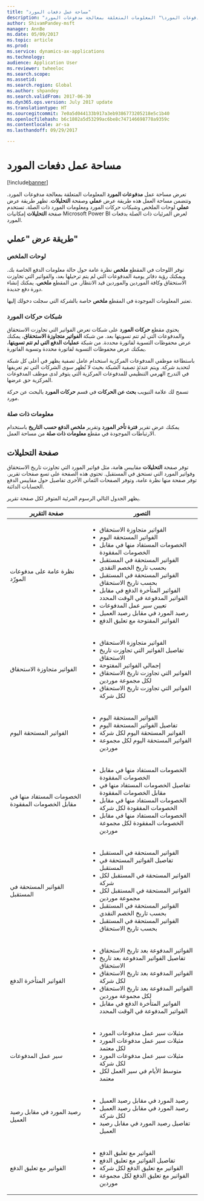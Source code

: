 ```yaml
---
title: "مساحة عمل دفعات المورد"
description: "يوفر هذا الموضوع معلومات حول مساحة العمل \"مدفوعات المورد‬\". تعرض مساحة عمل \"مدفوعات المورد‬\" المعلومات المتعلقة بمعالجة مدفوعات المورد."
author: ShivamPandey-msft
manager: AnnBe
ms.date: 05/09/2017
ms.topic: article
ms.prod: 
ms.service: dynamics-ax-applications
ms.technology: 
audience: Application User
ms.reviewer: twheeloc
ms.search.scope: 
ms.assetid: 
ms.search.region: Global
ms.author: shpandey
ms.search.validFrom: 2017-06-30
ms.dyn365.ops.version: July 2017 update
ms.translationtype: HT
ms.sourcegitcommit: 7e0a5d044133b917a3eb9386773205218e5c1b40
ms.openlocfilehash: b6c1802a5d53299ac6be8c747146698778a9359c
ms.contentlocale: ar-sa
ms.lasthandoff: 09/29/2017

---
```


# <a name="vendor-payments-workspace"></a>مساحة عمل دفعات المورد

[!include[banner](../includes/banner.md)]

تعرض مساحة عمل **مدفوعات المورد** المعلومات المتعلقة بمعالجة مدفوعات المورد. وتتضمن مساحة العمل هذه طريقة عرض **عملي‬** وصفحة **التحليلات**. تظهر طريقة عرض **عملي** لوحات الملخص وشبكات حركات المورد ومعلومات المورد ذات الصلة. تستخدم صفحة **التحليلات** إمكانيات Microsoft Power BI لعرض المرئيات ذات الصلة بدفعات المورد.

## <a name="my-work-view"></a>طريقة عرض "عملي"

### <a name="summary-tiles"></a>لوحات الملخص

توفر اللوحات في المقطع **ملخص** نظرة عامة حول حالة معلومات الدفع الخاصة بك. ويمكنك رؤية دفاتر يومية المدفوعات التي لم يتم ترحيلها بعد، والفواتير التي تجاوزت الاستحقاق وكافة الموردين والموردين قيد الانتظار. من المقطع **ملخص**، يمكنك إنشاء دورة دفع جديدة.

تعتبر المعلومات الموجودة في المقطع **ملخص** خاصة بالشركة التي سجلت دخولك إليها.

### <a name="vendor-transactions-grids"></a>شبكات حركات المورد

يحتوي مقطع **حركات المورد** على شبكات تعرض الفواتير التي تجاوزت الاستحقاق والمدفوعات التي لم تتم تسويتها بعد. من شبكة **الفواتير متجاوزة الاستحقاق‬**، يمكنك عرض محفوظات التسوية لفاتورة محددة. من شبكة **عمليات الدفع التي لم تتم تسويتها‬**، يمكنك عرض محفوظات التسوية لفاتورة محددة وتسوية الفاتورة.

باستطاعة موظفي المدفوعات المركزية استخدام عامل تصفية يظهر في أعلى كل شبكة لتحديد شركة. ويتم عندئذٍ تصفية الشبكة بحيث لا تُظهر سوى الشركات التي تم تعريفها في التدرج الهرمي التنظيمي للمدفوعات المركزية التي يتوفر لدى موظف المدفوعات المركزية حق عرضها.

تسمح لك علامة التبويب **بحث عن الحركات‬** في قسم **حركات المورد** بالبحث عن حركة مورد.

### <a name="related-information"></a>معلومات ذات صلة

يمكنك عرض تقرير **فترة تأخر المورد** وتقرير **ملخص الدفع حسب التاريخ** باستخدام الارتباطات الموجودة في مقطع **معلومات ذات صلة** من مساحة العمل.

## <a name="analytics-page"></a>صفحة التحليلات

توفر صفحة **التحليلات** مقاييس هامة، مثل فواتير المورد التي تجاوزت تاريخ الاستحقاق وفواتير المورد التي تستحق في المستقبل. تحتوي هذه الصفحة على تسع صفحات تقرير. توفر صفحة منها نظرة عامة، وتوفر الصفحات الثماني الأخرى تفاصيل حول مقاييس الدفع الحسابات الدائنة.

يظهر الجدول التالي الرسوم المرئية المتوفر لكل صفحة تقرير.

| صفحة التقرير | التصور |
|-------------|---------------|
| نظرة عامة على مدفوعات المورّد | <ul><li>الفواتير متجاوزة الاستحقاق</li><li>الفواتير المستحقة اليوم</li><li>الخصومات المستفاد منها في مقابل الخصومات المفقودة</li><li>الفواتير المستحقة في المستقبل بحسب تاريخ الخصم النقدي</li><li>الفواتير المستحقة في المستقبل بحسب تاريخ الاستحقاق</li><li>الفواتير المتأخرة الدفع في مقابل الفواتير المدفوعة في الوقت المحدد</li><li>تعيين سير عمل المدفوعات</li><li>رصيد المورد في مقابل رصيد العميل</li><li>الفواتير المفتوحة مع تعليق الدفع</li></ul> |
| الفواتير متجاوزة الاستحقاق | <ul><li>الفواتير متجاوزة الاستحقاق</li><li>تفاصيل الفواتير التي تجاوزت تاريخ الاستحقاق</li><li>إجمالي الفواتير المفتوحة</li><li>الفواتير التي تجاوزت تاريخ الاستحقاق لكل مجموعة موردين</li><li>الفواتير التي تجاوزت تاريخ الاستحقاق لكل شركة</li></ul> |
| الفواتير المستحقة اليوم | <ul><li>الفواتير المستحقة اليوم</li><li>تفاصيل الفواتير المستحقة اليوم</li><li>الفواتير المستحقة اليوم لكل شركة</li><li>الفواتير المستحقة اليوم لكل مجموعة موردين</li></ul> |
| الخصومات المستفاد منها في مقابل الخصومات المفقودة | <ul><li>الخصومات المستفاد منها في مقابل الخصومات المفقودة</li><li>تفاصيل الخصومات المستفاد منها في مقابل الخصومات المفقودة</li><li>الخصومات المستفاد منها في مقابل الخصومات المفقودة لكل شركة</li><li>الخصومات المستفاد منها في مقابل الخصومات المفقودة لكل مجموعة موردين</li></ul> |
| الفواتير المستحقة في المستقبل | <ul><li>الفواتير المستحقة في المستقبل</li><li>تفاصيل الفواتير المستحقة في المستقبل</li><li>الفواتير المستحقة في المستقبل لكل شركة</li><li>الفواتير المستحقة في المستقبل لكل مجموعة موردين</li><li>الفواتير المستحقة في المستقبل بحسب تاريخ الخصم النقدي</li><li>الفواتير المستحقة في المستقبل بحسب تاريخ الاستحقاق</li></ul> |
| الفواتير المتأخرة الدفع | <ul><li>الفواتير المدفوعة بعد تاريخ الاستحقاق</li><li>تفاصيل الفواتير المدفوعة بعد تاريخ الاستحقاق</li><li>الفواتير المدفوعة بعد تاريخ الاستحقاق لكل شركة</li><li>الفواتير المدفوعة بعد تاريخ الاستحقاق لكل مجموعة موردين</li><li>الفواتير المتأخرة الدفع في مقابل الفواتير المدفوعة في الوقت المحدد</li></ul> |
| سير عمل المدفوعات | <ul><li>مثيلات سير عمل مدفوعات المورد</li><li>مثيلات سير عمل مدفوعات المورد لكل معتمد</li><li>مثيلات سير عمل مدفوعات المورد لكل شركة</li><li>متوسط الأيام في سير العمل لكل معتمد</li></ul> |
| رصيد المورد في مقابل رصيد العميل | <ul><li>رصيد المورد في مقابل رصيد العميل</li><li>رصيد المورد في مقابل رصيد العميل لكل شركة</li><li>تفاصيل رصيد المورد في مقابل رصيد العميل</li></ul> |
| الفواتير مع تعليق الدفع | <ul><li>الفواتير مع تعليق الدفع</li><li>تفاصيل الفواتير مع تعليق الدفع</li><li>الفواتير مع تعليق الدفع لكل شركة</li><li>الفواتير مع تعليق الدفع لكل مجموعة موردين</li></ul> |

